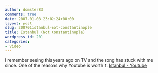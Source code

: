 ```yaml
---
author: domster83
comments: true
date: 2007-01-08 23:02:24+00:00
layout: post
slug: 200701istanbul-not-constantinople
title: Istanbul (Not Constantinople)
wordpress_id: 201
categories:
- video
---
```


I remember seeing this years ago on TV and the song has stuck with me since. One of the reasons why Youtube is worth it.
[Istanbul - Youtube](http://www.youtube.com/watch?v=K6NKejxMVMk&eurl=)




`
`
